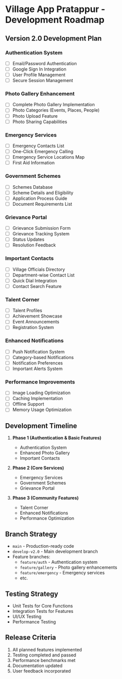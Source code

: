 # Village App Pratappur - Development Roadmap

## Version 2.0 Development Plan

### Authentication System
- [ ] Email/Password Authentication
- [ ] Google Sign In Integration
- [ ] User Profile Management
- [ ] Secure Session Management

### Photo Gallery Enhancement
- [ ] Complete Photo Gallery Implementation
- [ ] Photo Categories (Events, Places, People)
- [ ] Photo Upload Feature
- [ ] Photo Sharing Capabilities

### Emergency Services
- [ ] Emergency Contacts List
- [ ] One-Click Emergency Calling
- [ ] Emergency Service Locations Map
- [ ] First Aid Information

### Government Schemes
- [ ] Schemes Database
- [ ] Scheme Details and Eligibility
- [ ] Application Process Guide
- [ ] Document Requirements List

### Grievance Portal
- [ ] Grievance Submission Form
- [ ] Grievance Tracking System
- [ ] Status Updates
- [ ] Resolution Feedback

### Important Contacts
- [ ] Village Officials Directory
- [ ] Department-wise Contact List
- [ ] Quick Dial Integration
- [ ] Contact Search Feature

### Talent Corner
- [ ] Talent Profiles
- [ ] Achievement Showcase
- [ ] Event Announcements
- [ ] Registration System

### Enhanced Notifications
- [ ] Push Notification System
- [ ] Category-based Notifications
- [ ] Notification Preferences
- [ ] Important Alerts System

### Performance Improvements
- [ ] Image Loading Optimization
- [ ] Caching Implementation
- [ ] Offline Support
- [ ] Memory Usage Optimization

## Development Timeline

1. **Phase 1 (Authentication & Basic Features)**
   - Authentication System
   - Enhanced Photo Gallery
   - Important Contacts

2. **Phase 2 (Core Services)**
   - Emergency Services
   - Government Schemes
   - Grievance Portal

3. **Phase 3 (Community Features)**
   - Talent Corner
   - Enhanced Notifications
   - Performance Optimization

## Branch Strategy

- `main` - Production-ready code
- `develop-v2.0` - Main development branch
- Feature branches:
  - `feature/auth` - Authentication system
  - `feature/gallery` - Photo gallery enhancements
  - `feature/emergency` - Emergency services
  - etc.

## Testing Strategy

- Unit Tests for Core Functions
- Integration Tests for Features
- UI/UX Testing
- Performance Testing

## Release Criteria

1. All planned features implemented
2. Testing completed and passed
3. Performance benchmarks met
4. Documentation updated
5. User feedback incorporated
